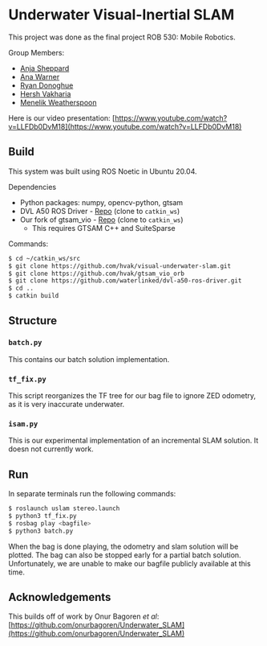 # Underwater Visual-Inertial SLAM

This project was done as the final project ROB 530: Mobile Robotics.

Group Members:
- [Anja Sheppard](https://github.com/amstrudy)
- [Ana Warner](https://github.com/aswarner)
- [Ryan Donoghue](https://github.com/rdonoghu-umich)
- [Hersh Vakharia](https://github.com/hvak)
- [Menelik Weatherspoon](https://github.com/menelik002)

Here is our video presentation: [https://www.youtube.com/watch?v=LLFDb0DvM18](https://www.youtube.com/watch?v=LLFDb0DvM18)

## Build
This system was built using ROS Noetic in Ubuntu 20.04.

Dependencies
- Python packages: numpy, opencv-python, gtsam
- DVL A50 ROS Driver - [Repo](https://github.com/waterlinked/dvl-a50-ros-driver.git) (clone to ```catkin_ws```)
- Our fork of gtsam_vio - [Repo](https://github.com/hvak/gtsam_vio_orb) (clone to ```catkin_ws```)
    - This requires GTSAM C++ and SuiteSparse

Commands:
```bash
$ cd ~/catkin_ws/src
$ git clone https://github.com/hvak/visual-underwater-slam.git
$ git clone https://github.com/hvak/gtsam_vio_orb
$ git clone https://github.com/waterlinked/dvl-a50-ros-driver.git
$ cd ..
$ catkin build
```

## Structure
### ```batch.py```
This contains our batch solution implementation.

### ```tf_fix.py```
This script reorganizes the TF tree for our bag file to ignore ZED odometry, as it is very inaccurate underwater.

### ```isam.py```
This is our experimental implementation of an incremental SLAM solution. It doesn not currently work.

## Run
In separate terminals run the following commands:

```bash
$ roslaunch uslam stereo.launch
$ python3 tf_fix.py
$ rosbag play <bagfile>
$ python3 batch.py
```
When the bag is done playing, the odometry and slam solution will be plotted. The bag can also be stopped early for a partial batch solution. Unfortunately, we are unable to make our bagfile publicly available at this time.

## Acknowledgements
This builds off of work by Onur Bagoren *et al*: [https://github.com/onurbagoren/Underwater_SLAM](https://github.com/onurbagoren/Underwater_SLAM)
